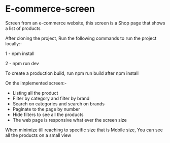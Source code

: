 # E-commerce-screen
Screen from an e-commerce website, this screen is a Shop page that shows a list of products

After cloning the project, Run the following commands to run the project locally:-

1 - npm install

2 - npm run dev

To create a production build, run npm run build after npm install

On the implemented screen:- 
- Listing all the product
- Filter by category and filter by brand
- Search on categories and search on brands
- Paginate to the page by number
- Hide filters to see all the products
- The web page is responsive what ever the screen size

When minimize till reaching to specific size that is Mobile size, You can see all the products on a small view
